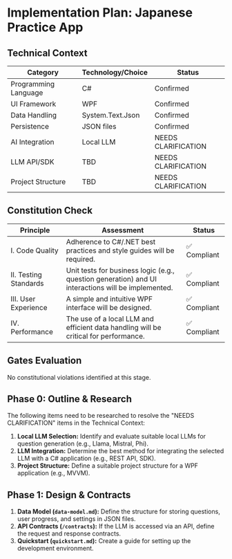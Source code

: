# Implementation Plan: Japanese Practice App

## Technical Context

| Category | Technology/Choice | Status |
|---|---|---|
| Programming Language | C# | Confirmed |
| UI Framework | WPF | Confirmed |
| Data Handling | System.Text.Json | Confirmed |
| Persistence | JSON files | Confirmed |
| AI Integration | Local LLM | NEEDS CLARIFICATION |
| LLM API/SDK | TBD | NEEDS CLARIFICATION |
| Project Structure | TBD | NEEDS CLARIFICATION |

## Constitution Check

| Principle | Assessment | Status |
|---|---|---|
| I. Code Quality | Adherence to C#/.NET best practices and style guides will be required. | ✅ Compliant |
| II. Testing Standards | Unit tests for business logic (e.g., question generation) and UI interactions will be implemented. | ✅ Compliant |
| III. User Experience | A simple and intuitive WPF interface will be designed. | ✅ Compliant |
| IV. Performance | The use of a local LLM and efficient data handling will be critical for performance. | ✅ Compliant |

## Gates Evaluation

No constitutional violations identified at this stage.

## Phase 0: Outline & Research

The following items need to be researched to resolve the "NEEDS CLARIFICATION" items in the Technical Context:

1.  **Local LLM Selection:** Identify and evaluate suitable local LLMs for question generation (e.g., Llama, Mistral, Phi).
2.  **LLM Integration:** Determine the best method for integrating the selected LLM with a C# application (e.g., REST API, SDK).
3.  **Project Structure:** Define a suitable project structure for a WPF application (e.g., MVVM).

## Phase 1: Design & Contracts

1.  **Data Model (`data-model.md`):** Define the structure for storing questions, user progress, and settings in JSON files.
2.  **API Contracts (`/contracts`):** If the LLM is accessed via an API, define the request and response contracts.
3.  **Quickstart (`quickstart.md`):** Create a guide for setting up the development environment.
